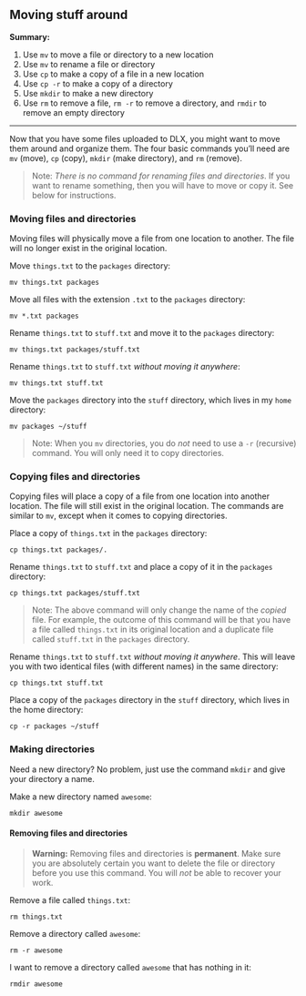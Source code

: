 ## Moving stuff around

**Summary:**

1. Use `mv` to move a file or directory to a new location
2. Use `mv` to rename a file or directory
3. Use `cp` to make a copy of a file in a new location
4. Use `cp -r` to make a copy of a directory
5. Use `mkdir` to make a new directory
6. Use `rm` to remove a file, `rm -r` to remove a directory, and `rmdir` to remove an empty directory

----

Now that you have some files uploaded to DLX, you might want to move them around and organize them. The four basic commands you’ll need are `mv` (move), `cp` (copy), `mkdir` (make directory), and `rm` (remove). 

> Note: *There is no command for renaming files and directories*. If you want to rename something, then you will have to move or copy it. See below for instructions.

### Moving files and directories

Moving files will physically move a file from one location to another. The file will no longer exist in the original location.

Move `things.txt` to the `packages` directory:
```
mv things.txt packages
```

Move all files with the extension `.txt` to the `packages` directory:
```
mv *.txt packages
```

Rename `things.txt` to `stuff.txt` and move it to the `packages` directory:
```
mv things.txt packages/stuff.txt
```

Rename `things.txt` to `stuff.txt` *without moving it anywhere*:
```
mv things.txt stuff.txt
```

Move the `packages` directory into the `stuff` directory, which lives in my `home` directory:
```
mv packages ~/stuff
```

> Note: When you `mv` directories, you do *not* need to use a `-r` (recursive) command. You will only need it to copy directories.

### Copying files and directories

Copying files will place a copy of a file from one location into another location. The file will still exist in the original location. The commands are similar to `mv`, except when it comes to copying directories.

Place a copy of `things.txt` in the `packages` directory:
```
cp things.txt packages/.
```

Rename `things.txt` to `stuff.txt` and place a copy of it in the `packages` directory:
```
cp things.txt packages/stuff.txt
```
> Note: The above command will only change the name of the *copied* file. For example, the outcome of this command will be that you have a file called `things.txt` in its original location and a duplicate file called `stuff.txt` in the `packages` directory.

Rename `things.txt` to `stuff.txt` *without moving it anywhere*. This will leave you with two identical files (with different names) in the same directory:
```
cp things.txt stuff.txt
```

Place a copy of the `packages` directory in the `stuff` directory, which lives in the home directory:
```
cp -r packages ~/stuff
```

### Making directories
Need a new directory? No problem, just use the command `mkdir` and give your directory a name.

Make a new directory named `awesome`:
```
mkdir awesome
```
 
#### Removing files and directories
> **Warning:** Removing files and directories is **permanent**. Make sure you are absolutely certain you want to delete the file or directory before you use this command. You will *not* be able to recover your work.

Remove a file called `things.txt`:
```
rm things.txt
```

Remove a directory called `awesome`:
```
rm -r awesome
```

I want to remove a directory called `awesome` that has nothing in it:
```
rmdir awesome
```
